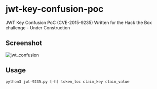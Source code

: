 # jwt-key-confusion-poc
JWT Key Confusion PoC (CVE-2015-9235) Written for the Hack the Box challenge - Under Construction

## Screenshot

![jwt_confusion](https://user-images.githubusercontent.com/6628565/149424308-aaa9dc56-5417-4f17-9ba9-c5277a3bbc4f.png)


## Usage

```python3 jwt-9235.py [-h] token_loc claim_key claim_value```
